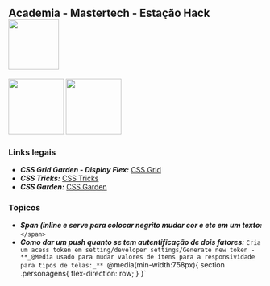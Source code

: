 <nav>
  <h1>Academia - Mastertech - Estação Hack  
    <img src="https://ftp.mastertech.com.br/Nginx-Fancyindex-Theme/Nginx-Fancyindex-Theme-light/estacao-logo.png"  width="100" /></h1>
</nav>
 <p>
  <a href = "https://www.youtube.com/watch?v=HN1UjzRSdBk">
  <img src="https://user-images.githubusercontent.com/48387196/64309420-cd5a9d80-cf72-11e9-8a91-c3275cf96bb6.png"  width="110" />
  </a>
  
  <a href = "https://github.com/AlestanAlves/d103">
  <img src="https://user-images.githubusercontent.com/48387196/64310124-570b6a80-cf75-11e9-8ab5-f6b89ccf86c1.png"  width="110" />
  </a>
  
 </p> 
 
 ### Links legais
 
 - **_CSS Grid Garden - Display Flex:_** [CSS Grid](https://cssgridgarden.com/)
 - **_CSS Tricks:_** [CSS Tricks](https://css-tricks.com/)
 - **_CSS Garden:_** [CSS Garden](https://cssgridgarden.com/)
 
### Topicos

- **_Span (inline e serve para colocar negrito mudar cor e etc em um texto:_** `</span>`
- **_Como dar um push quanto se tem autentificação de dois fatores:_** `Cria um acess token em setting/developer settings/Generate new token
-**_@Media usado para mudar valores de itens para a responsividade para tipos de telas:_** `@media(min-width:758px){
    section .personagens{
        flex-direction: row;
    }
}`

